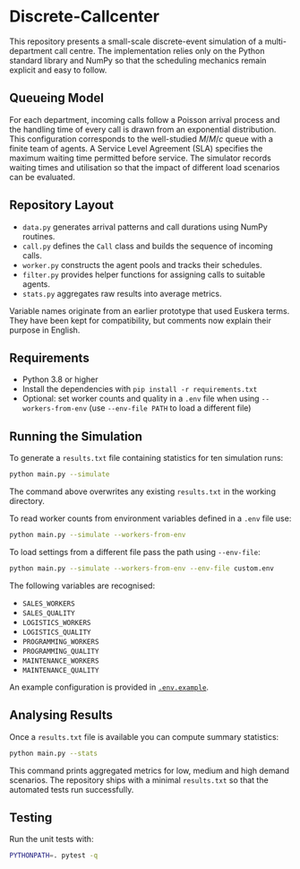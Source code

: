 # Discrete-Callcenter

This repository presents a small-scale discrete-event simulation of a multi-department call centre. The implementation relies only on the Python standard library and NumPy so that the scheduling mechanics remain explicit and easy to follow.

## Queueing Model

For each department, incoming calls follow a Poisson arrival process and the handling time of every call is drawn from an exponential distribution. This configuration corresponds to the well-studied $M/M/c$ queue with a finite team of agents. A Service Level Agreement (SLA) specifies the maximum waiting time permitted before service. The simulator records waiting times and utilisation so that the impact of different load scenarios can be evaluated.

## Repository Layout

* `data.py` generates arrival patterns and call durations using NumPy routines.
* `call.py` defines the `Call` class and builds the sequence of incoming calls.
* `worker.py` constructs the agent pools and tracks their schedules.
* `filter.py` provides helper functions for assigning calls to suitable agents.
* `stats.py` aggregates raw results into average metrics.

Variable names originate from an earlier prototype that used Euskera terms. They have been kept for compatibility, but comments now explain their purpose in English.

## Requirements

* Python 3.8 or higher
* Install the dependencies with `pip install -r requirements.txt`
* Optional: set worker counts and quality in a `.env` file when using `--workers-from-env`
  (use `--env-file PATH` to load a different file)

## Running the Simulation

To generate a `results.txt` file containing statistics for ten simulation runs:

```bash
python main.py --simulate
```

The command above overwrites any existing `results.txt` in the working directory.

To read worker counts from environment variables defined in a `.env` file use:

```bash
python main.py --simulate --workers-from-env
```

To load settings from a different file pass the path using `--env-file`:

```bash
python main.py --simulate --workers-from-env --env-file custom.env
```

The following variables are recognised:

* `SALES_WORKERS`
* `SALES_QUALITY`
* `LOGISTICS_WORKERS`
* `LOGISTICS_QUALITY`
* `PROGRAMMING_WORKERS`
* `PROGRAMMING_QUALITY`
* `MAINTENANCE_WORKERS`
* `MAINTENANCE_QUALITY`

An example configuration is provided in [`.env.example`](./.env.example).

## Analysing Results

Once a `results.txt` file is available you can compute summary statistics:

```bash
python main.py --stats
```

This command prints aggregated metrics for low, medium and high demand scenarios. The repository ships with a minimal `results.txt` so that the automated tests run successfully.

## Testing

Run the unit tests with:

```bash
PYTHONPATH=. pytest -q
```

